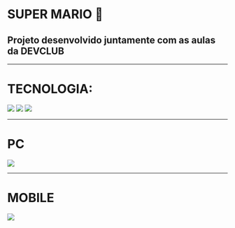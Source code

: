 <h1>SUPER MARIO 🍄</h1>
<h2>Projeto desenvolvido juntamente com as aulas da DEVCLUB</h2>
<hr>
<h1>TECNOLOGIA:</h1>
<img src="https://img.shields.io/badge/HTML5-E34F26?style=for-the-badge&logo=html5&logoColor=white">
<img src="https://img.shields.io/badge/CSS3-1572B6?style=for-the-badge&logo=css3&logoColor=white">
<img src="https://img.shields.io/badge/JavaScript-F7DF1E?style=for-the-badge&logo=javascript&logoColor=black">
<hr>
<h1>PC</h1>
<img src="https://github.com/user-attachments/assets/28aad04e-bca5-4485-b67e-669b15fdb09a">
<hr>
<h1>MOBILE</h1>
<img src="https://github.com/user-attachments/assets/2fd2a87f-0054-482c-8bcb-266a2992eb08">
